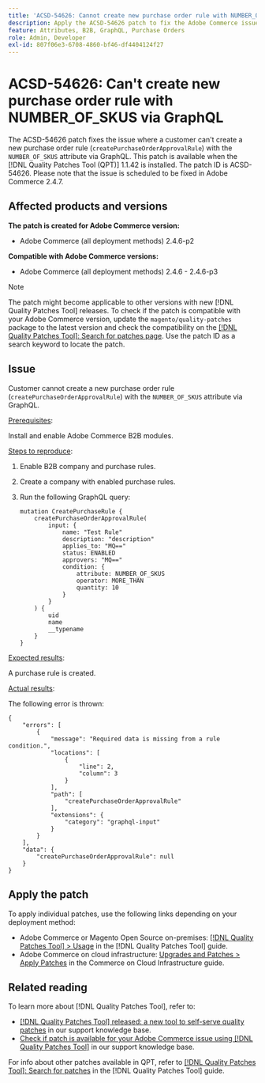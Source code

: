 ```yaml
---
title: 'ACSD-54626: Cannot create new purchase order rule with NUMBER_OF_SKUS via GraphQL'
description: Apply the ACSD-54626 patch to fix the Adobe Commerce issue where a customer can't create a new purchase order rule (`createPurchaseOrderApprovalRule`) with the `NUMBER_OF_SKUS` attribute via GraphQL.
feature: Attributes, B2B, GraphQL, Purchase Orders
role: Admin, Developer
exl-id: 807f06e3-6708-4860-bf46-df4404124f27
---
```

# ACSD-54626: Can't create new purchase order rule with NUMBER_OF_SKUS via GraphQL

The ACSD-54626 patch fixes the issue where a customer can't create a new purchase order rule (`createPurchaseOrderApprovalRule`) with the `NUMBER_OF_SKUS` attribute via GraphQL. This patch is available when the [!DNL Quality Patches Tool (QPT)] 1.1.42 is installed. The patch ID is ACSD-54626. Please note that the issue is scheduled to be fixed in Adobe Commerce 2.4.7.

## Affected products and versions

**The patch is created for Adobe Commerce version:**

* Adobe Commerce (all deployment methods) 2.4.6-p2

**Compatible with Adobe Commerce versions:**

* Adobe Commerce (all deployment methods) 2.4.6 - 2.4.6-p3

>[!NOTE]
>
>The patch might become applicable to other versions with new [!DNL Quality Patches Tool] releases. To check if the patch is compatible with your Adobe Commerce version, update the `magento/quality-patches` package to the latest version and check the compatibility on the [[!DNL Quality Patches Tool]: Search for patches page](https://experienceleague.adobe.com/tools/commerce-quality-patches/index.html). Use the patch ID as a search keyword to locate the patch.

## Issue

Customer cannot create a new purchase order rule (`createPurchaseOrderApprovalRule`) with the `NUMBER_OF_SKUS` attribute via GraphQL.

<u>Prerequisites</u>:

Install and enable Adobe Commerce B2B modules.

<u>Steps to reproduce</u>:

1. Enable B2B company and purchase rules.
1. Create a company with enabled purchase rules.
1. Run the following GraphQL query:

    ```
    mutation CreatePurchaseRule {
        createPurchaseOrderApprovalRule(
            input: {
                name: "Test Rule"
                description: "description"
                applies_to: "MQ=="
                status: ENABLED
                approvers: "MQ=="
                condition: {
                    attribute: NUMBER_OF_SKUS
                    operator: MORE_THAN
                    quantity: 10
                }
            }
        ) {
            uid
            name
            __typename
        }
    }
    ```

<u>Expected results</u>:

A purchase rule is created.

<u>Actual results</u>:

The following error is thrown:

```
{
    "errors": [
        {
            "message": "Required data is missing from a rule condition.",
            "locations": [
                {
                    "line": 2,
                    "column": 3
                }
            ],
            "path": [
                "createPurchaseOrderApprovalRule"
            ],
            "extensions": {
                "category": "graphql-input"
            }
        }
    ],
    "data": {
        "createPurchaseOrderApprovalRule": null
    }
}
```

## Apply the patch

To apply individual patches, use the following links depending on your deployment method:

* Adobe Commerce or Magento Open Source on-premises: [[!DNL Quality Patches Tool] > Usage](https://experienceleague.adobe.com/docs/commerce-operations/tools/quality-patches-tool/usage.html) in the [!DNL Quality Patches Tool] guide.
* Adobe Commerce on cloud infrastructure: [Upgrades and Patches > Apply Patches](https://experienceleague.adobe.com/docs/commerce-cloud-service/user-guide/develop/upgrade/apply-patches.html) in the Commerce on Cloud Infrastructure guide.

## Related reading

To learn more about [!DNL Quality Patches Tool], refer to:

* [[!DNL Quality Patches Tool] released: a new tool to self-serve quality patches](/help/announcements/adobe-commerce-announcements/magento-quality-patches-released-new-tool-to-self-serve-quality-patches.md) in our support knowledge base.
* [Check if patch is available for your Adobe Commerce issue using [!DNL Quality Patches Tool]](/help/support-tools/patches-available-in-qpt-tool/check-patch-for-magento-issue-with-magento-quality-patches.md) in our support knowledge base.

For info about other patches available in QPT, refer to [[!DNL Quality Patches Tool]: Search for patches](https://experienceleague.adobe.com/tools/commerce-quality-patches/index.html) in the [!DNL Quality Patches Tool] guide.
